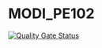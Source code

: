 # MODI_PE102

[![Quality Gate Status](https://sonarcloud.io/api/project_badges/measure?project=franmv21_MODI_PE102&metric=alert_status)](https://sonarcloud.io/summary/new_code?id=franmv21_MODI_PE102)